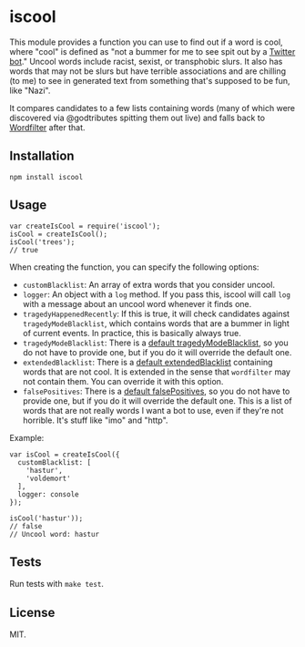 iscool
======

This module provides a function you can use to find out if a word is cool, where "cool" is defined as "not a bummer for me to see spit out by a [Twitter bot](https://twitter.com/godtributes)." Uncool words include racist, sexist, or transphobic slurs. It also has words that may not be slurs but have terrible associations and are chilling (to me) to see in generated text from something that's supposed to be fun, like "Nazi".

It compares candidates to a few lists containing words (many of which were discovered via @godtributes spitting them out live) and falls back to [Wordfilter](https://github.com/dariusk/wordfilter) after that.

Installation
------------

    npm install iscool

Usage
-----

    var createIsCool = require('iscool');
    isCool = createIsCool();
    isCool('trees');
    // true

When creating the function, you can specify the following options:

- `customBlacklist`: An array of extra words that you consider uncool.
- `logger`: An object with a `log` method. If you pass this, iscool will call `log` with a message about an uncool word whenever it finds one.
- `tragedyHappenedRecently`: If this is true, it will check candidates against `tragedyModeBlacklist`, which contains words that are a bummer in light of current events. In practice, this is basically always true.
- `tragedyModeBlacklist`: There is a [default tragedyModeBlacklist](https://github.com/jimkang/iscool/blob/master/defaultlists.js), so you do not have to provide one, but if you do it will override the default one.
- `extendedBlacklist`: There is a [default extendedBlacklist](https://github.com/jimkang/iscool/blob/master/defaultlists.js) containing words that are not cool. It is extended in the sense that `wordfilter` may not contain them. You can override it with this option.
- `falsePositives`: There is a [default falsePositives](https://github.com/jimkang/iscool/blob/master/defaultlists.js), so you do not have to provide one, but if you do it will override the default one. This is a list of words that are not really words I want a bot to use, even if they're not horrible. It's stuff like "imo" and "http".

Example:

    var isCool = createIsCool({
      customBlacklist: [
        'hastur',
        'voldemort'
      ],
      logger: console
    });

    isCool('hastur')); 
    // false
    // Uncool word: hastur

Tests
-----

Run tests with `make test`.

License
-------

MIT.
